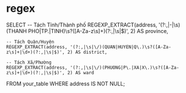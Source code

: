 # regex

SELECT
    -- Tách Tỉnh/Thành phố
    REGEXP_EXTRACT(address, '(?:,|-|\s)(THANH PHO|TP\.|TINH)\s?([A-Za-z\s]+)(?:,|\s|$)', 2) AS province,
    
    -- Tách Quận/Huyện
    REGEXP_EXTRACT(address, '(?:,|\s|\/)(QUAN|HUYEN|Q\.)\s?([A-Za-z\s]+|\d+)(?:,|\s|$)', 2) AS district,

    -- Tách Xã/Phường
    REGEXP_EXTRACT(address, '(?:,|\s|\/)(PHUONG|P\.|XA|X\.)\s?([A-Za-z\s]+|\d+)(?:,|\s|$)', 2) AS ward
FROM
    your_table
WHERE
    address IS NOT NULL;
